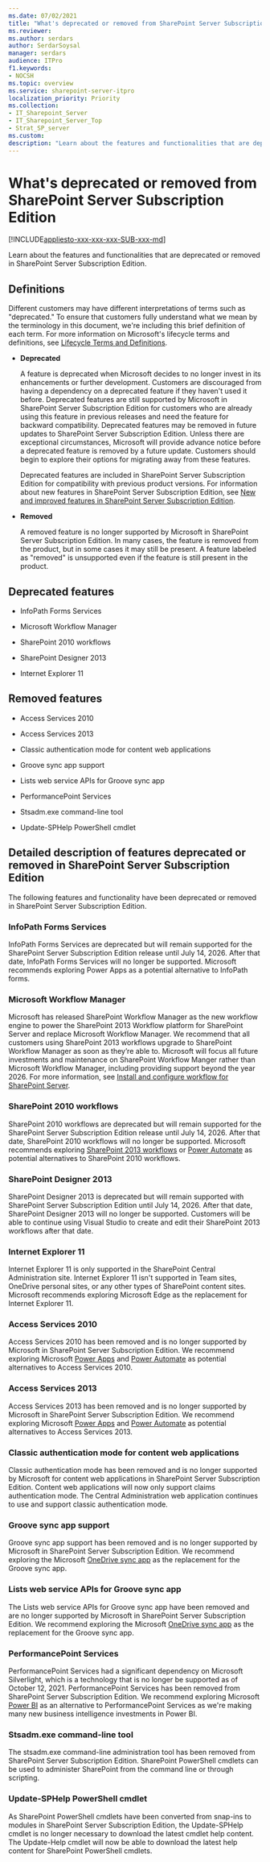 ```yaml
---
ms.date: 07/02/2021
title: "What's deprecated or removed from SharePoint Server Subscription Edition?"
ms.reviewer: 
ms.author: serdars
author: SerdarSoysal
manager: serdars
audience: ITPro
f1.keywords:
- NOCSH
ms.topic: overview
ms.service: sharepoint-server-itpro
localization_priority: Priority
ms.collection:
- IT_Sharepoint_Server
- IT_Sharepoint_Server_Top
- Strat_SP_server
ms.custom: 
description: "Learn about the features and functionalities that are deprecated or removed in SharePoint Server Subscription Edition."
---
```


# What's deprecated or removed from SharePoint Server Subscription Edition

[!INCLUDE[appliesto-xxx-xxx-xxx-SUB-xxx-md](../includes/appliesto-xxx-xxx-xxx-SUB-xxx-md.md)]

Learn about the features and functionalities that are deprecated or removed in SharePoint Server Subscription Edition.

## Definitions

Different customers may have different interpretations of terms such as "deprecated." To ensure that customers fully understand what we mean by the terminology in this document, we're including this brief definition of each term. For more information on Microsoft's lifecycle terms and definitions, see [Lifecycle Terms and Definitions](/lifecycle/definitions).

- **Deprecated**
 
  A feature is deprecated when Microsoft decides to no longer invest in its enhancements or further development. Customers are discouraged from having a dependency on a deprecated feature if they haven't used it before. Deprecated features are still supported by Microsoft in SharePoint Server Subscription Edition for customers who are already using this feature in previous releases and need the feature for backward compatibility. Deprecated features may be removed in future updates to SharePoint Server Subscription Edition. Unless there are exceptional circumstances, Microsoft will provide advance notice before a deprecated feature is removed by a future update. Customers should begin to explore their options for migrating away from these features.

  Deprecated features are included in SharePoint Server Subscription Edition for compatibility with previous product versions. For information about new features in SharePoint Server Subscription Edition, see [New and improved features in SharePoint Server Subscription Edition](new-and-improved-features-in-sharepoint-server-subscription-edition.md).

- **Removed**

  A removed feature is no longer supported by Microsoft in SharePoint Server Subscription Edition. In many cases, the feature is removed from the product, but in some cases it may still be present. A feature labeled as "removed" is unsupported even if the feature is still present in the product.
 
## Deprecated features

 - InfoPath Forms Services
 
 - Microsoft Workflow Manager
 
 - SharePoint 2010 workflows
 
 - SharePoint Designer 2013
 
 - Internet Explorer 11

## Removed features

 - Access Services 2010 
 
 - Access Services 2013 
 
 - Classic authentication mode for content web applications
 
 - Groove sync app support 
 
 - Lists web service APIs for Groove sync app 

 - PerformancePoint Services 
 
 - Stsadm.exe command-line tool 
 
 - Update-SPHelp PowerShell cmdlet
 
## Detailed description of features deprecated or removed in SharePoint Server Subscription Edition

The following features and functionality have been deprecated or removed in SharePoint Server Subscription Edition.

### InfoPath Forms Services

InfoPath Forms Services are deprecated but will remain supported for the SharePoint Server Subscription Edition release until July 14, 2026. After that date, InfoPath Forms Services will no longer be supported. Microsoft recommends exploring Power Apps as a potential alternative to InfoPath forms.

### Microsoft Workflow Manager
Microsoft has released SharePoint Workflow Manager as the new workflow engine to power the SharePoint 2013 Workflow platform for SharePoint Server and replace Microsoft Workflow Manager.  We recommend that all customers using SharePoint 2013 workflows upgrade to SharePoint Workflow Manager as soon as they’re able to.  Microsoft will focus all future investments and maintenance on SharePoint Workflow Manger rather than Microsoft Workflow Manager, including providing support beyond the year 2026. For more information, see [Install and configure workflow for SharePoint Server](/sharepoint/governance/install-and-configure-workflow-for-sharepoint-server).

### SharePoint 2010 workflows

SharePoint 2010 workflows are deprecated but will remain supported for the SharePoint Server Subscription Edition release until July 14, 2026. After that date, SharePoint 2010 workflows will no longer be supported. Microsoft recommends exploring [SharePoint 2013 workflows](/sharepoint/dev/general-development/creating-a-workflow-by-using-sharepoint-designer-and-the-sharepoint-wo#:~:text=%20Creating%20a%20workflow%20by%20using%20SharePoint%20Designer,for%20many...%204%20See%20also.%20%20More%20) or [Power Automate](https://flow.microsoft.com/) as potential alternatives to SharePoint 2010 workflows.

### SharePoint Designer 2013

SharePoint Designer 2013 is deprecated but will remain supported with SharePoint Server Subscription Edition until July 14, 2026. After that date, SharePoint Designer 2013 will no longer be supported. Customers will be able to continue using Visual Studio to create and edit their SharePoint 2013 workflows after that date.

### Internet Explorer 11

Internet Explorer 11 is only supported in the SharePoint Central Administration site. Internet Explorer 11 isn't supported in Team sites, OneDrive personal sites, or any other types of SharePoint content sites. Microsoft recommends exploring Microsoft Edge as the replacement for Internet Explorer 11.

### Access Services 2010

Access Services 2010 has been removed and is no longer supported by Microsoft in SharePoint Server Subscription Edition. We recommend exploring Microsoft [Power Apps](https://powerapps.microsoft.com/) and [Power Automate](https://flow.microsoft.com/) as potential alternatives to Access Services 2010.

### Access Services 2013

Access Services 2013 has been removed and is no longer supported by Microsoft in SharePoint Server Subscription Edition. We recommend exploring Microsoft [Power Apps](https://powerapps.microsoft.com/) and [Power Automate](https://flow.microsoft.com/) as potential alternatives to Access Services 2013.  

### Classic authentication mode for content web applications

Classic authentication mode has been removed and is no longer supported by Microsoft for content web applications in SharePoint Server Subscription Edition. Content web applications will now only support claims authentication mode. The Central Administration web application continues to use and support classic authentication mode.  

### Groove sync app support

Groove sync app support has been removed and is no longer supported by Microsoft in SharePoint Server Subscription Edition. We recommend exploring the Microsoft [OneDrive sync app](https://support.microsoft.com/office/sync-files-with-onedrive-in-windows-615391c4-2bd3-4aae-a42a-858262e42a49#bkmk_install) as the replacement for the Groove sync app.

### Lists web service APIs for Groove sync app 

The Lists web service APIs for Groove sync app have been removed and are no longer supported by Microsoft in SharePoint Server Subscription Edition. We recommend exploring the Microsoft [OneDrive sync app](https://support.microsoft.com/office/sync-files-with-onedrive-in-windows-615391c4-2bd3-4aae-a42a-858262e42a49#bkmk_install) as the replacement for the Groove sync app.

### PerformancePoint Services

PerformancePoint Services had a significant dependency on Microsoft Silverlight, which is a technology that is no longer be supported as of October 12, 2021. PerformancePoint Services has been removed from SharePoint Server Subscription Edition. We recommend exploring Microsoft [Power BI](https://powerbi.microsoft.com/) as an alternative to PerformancePoint Services as we're making many new business intelligence investments in Power BI.

### Stsadm.exe command-line tool 

The stsadm.exe command-line administration tool has been removed from SharePoint Server Subscription Edition. SharePoint PowerShell cmdlets can be used to administer SharePoint from the command line or through scripting.

### Update-SPHelp PowerShell cmdlet

As SharePoint PowerShell cmdlets have been converted from snap-ins to modules in SharePoint Server Subscription Edition, the Update-SPHelp cmdlet is no longer necessary to download the latest cmdlet help content. The Update-Help cmdlet will now be able to download the latest help content for SharePoint PowerShell cmdlets.



